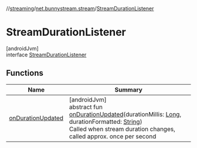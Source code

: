 //[streaming](../../../index.md)/[net.bunnystream.stream](../index.md)/[StreamDurationListener](index.md)

# StreamDurationListener

[androidJvm]\
interface [StreamDurationListener](index.md)

## Functions

| Name | Summary |
|---|---|
| [onDurationUpdated](on-duration-updated.md) | [androidJvm]<br>abstract fun [onDurationUpdated](on-duration-updated.md)(durationMillis: [Long](https://kotlinlang.org/api/latest/jvm/stdlib/kotlin/-long/index.html), durationFormatted: [String](https://kotlinlang.org/api/latest/jvm/stdlib/kotlin/-string/index.html))<br>Called when stream duration changes, called approx. once per second |
